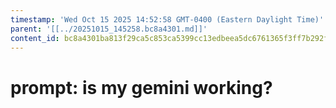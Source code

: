 ```yaml
---
timestamp: 'Wed Oct 15 2025 14:52:58 GMT-0400 (Eastern Daylight Time)'
parent: '[[../20251015_145258.bc8a4301.md]]'
content_id: bc8a4301ba813f29ca5c853ca5399cc13edbeea5dc6761365f3ff7b292faf1a3
---
```


# prompt: is my gemini working?
